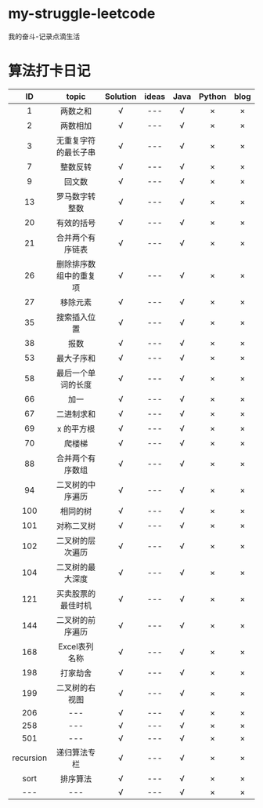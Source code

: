 # my-struggle-leetcode
我的奋斗-记录点滴生活
# 算法打卡日记

| ID | topic | Solution | ideas | Java | Python | blog |
| :---: | :---: | :---: | :---: | :---: | :---: | :---: |
| 1 | 两数之和 | √ | --- | √ | × | × |
| 2 | 两数相加 | √ | --- | √ | × | × |
| 3 | 无重复字符的最长子串 | √ | --- | √ | × | × |
| 7 | 整数反转 | √ | --- | √ | × | × |
| 9 | 回文数 | √ | --- | √ | × | × |
| 13 | 罗马数字转整数 | √ | --- | √ | × | × |
| 20 | 有效的括号 | √ | --- | √ | × | × |
| 21 | 合并两个有序链表 | √ | --- | √ | × | × |
| 26 | 删除排序数组中的重复项 | √ | --- | √ | × | × |
| 27 | 移除元素 | √ | --- | √ | × | × |
| 35 | 搜索插入位置 | √ | --- | √ | × | × |
| 38 | 报数 | √ | --- | √ | × | × |
| 53 | 最大子序和 | √ | --- | √ | × | × |
| 58 | 最后一个单词的长度 | √ | --- | √ | × | × |
| 66 | 加一  | √ | --- | √ | × | × |
| 67 | 二进制求和 | √ | --- | √ | × | × |
| 69 | x 的平方根 | √ | --- | √ | × | × |
| 70 | 爬楼梯  | √ | --- | √ | × | × |
| 88 | 合并两个有序数组 | √ | --- | √ | × | × |
| 94 | 二叉树的中序遍历 | √ | --- | √ | × | × |
| 100 | 相同的树 | √ | --- | √ | × | × |
| 101 | 对称二叉树 | √ | --- | √ | × | × |
| 102 | 二叉树的层次遍历 | √ | --- | √ | × | × |
| 104 | 二叉树的最大深度 | √ | --- | √ | × | × |
| 121 | 买卖股票的最佳时机 | √ | --- | √ | × | × |
| 144 | 二叉树的前序遍历 | √ | --- | √ | × | × |
| 168 | Excel表列名称 | √ | --- | √ | × | × |
| 198 | 打家劫舍 | √ | --- | √ | × | × |
| 199 | 二叉树的右视图  | √ | --- | √ | × | × |
| 206 | --- | √ | --- | √ | × | × |
| 258 | --- | √ | --- | √ | × | × |
| 501 | --- | √ | --- | √ | × | × |
| recursion | 递归算法专栏 | √ | --- | √ | × | × |
| sort | 排序算法 | √ | --- | √ | × | × |
| --- | --- | √ | --- | √ | × | × |


